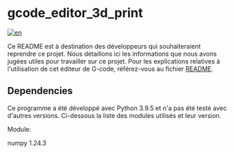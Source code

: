 # gcode_editor_3d_print

[![en](https://img.shields.io/badge/lang-en-red.svg)](https://github.com/m-mullins/gcode_editor_3d_print/blob/main/README-dev-en.md)

Ce README est à destination des développeurs qui souhaiteraient reprendre ce projet. Nous détaillons ici les
informations que nous avons jugées utiles pour travailler sur ce projet. Pour les explications relatives à l'utilisation
de cet éditeur de G-code, référez-vous au fichier [README](README.md).

## Dependencies

Ce programme a été développé avec Python 3.9.5 et n'a pas été testé avec d'autres versions. Ci-dessous la liste des
modules utilisés et leur version.

Module:

numpy 1.24.3
